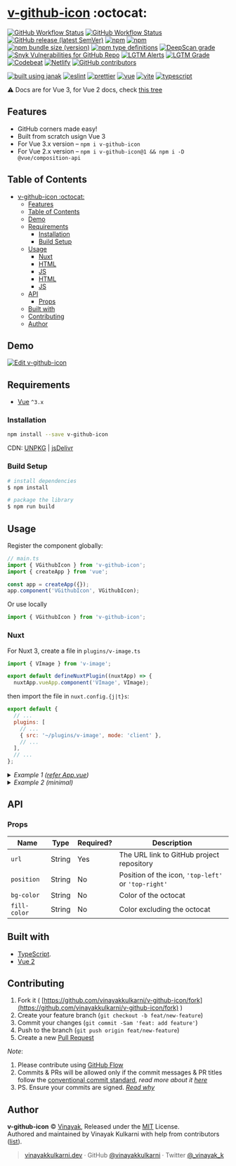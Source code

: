 # [v-github-icon](https://vinayakkulkarni.github.io/v-github-icon/) :octocat:

[![GitHub Workflow Status](https://img.shields.io/github/workflow/status/vinayakkulkarni/v-github-icon/ci?logo=github-actions)](https://github.com/vinayakkulkarni/v-github-icon/actions/workflows/ci.yml)
[![GitHub Workflow Status](https://img.shields.io/github/workflow/status/vinayakkulkarni/v-github-icon/Ship%20js%20trigger?label=⛴%20Ship.js%20trigger)](https://github.com/vinayakkulkarni/v-github-icon/actions/workflows/shipjs-trigger.yml)
[![GitHub release (latest SemVer)](https://img.shields.io/github/v/release/vinayakkulkarni/v-github-icon?sort=semver&logo=github)](https://github.com/vinayakkulkarni/v-github-icon/releases)
[![npm](https://img.shields.io/npm/v/v-github-icon?logo=npm)](https://www.npmjs.com/package/v-github-icon)
[![npm](https://img.shields.io/npm/dm/v-github-icon?logo=npm)](http://npm-stat.com/charts.html?package=v-github-icon)
[![npm bundle size (version)](https://img.shields.io/bundlephobia/min/v-github-icon/latest)](https://bundlephobia.com/package/v-github-icon@latest)
[![npm type definitions](https://img.shields.io/npm/types/v-github-icon?logo=TypeScript)](https://github.com/vinayakkulkarni/v-github-icon/blob/master/package.json)
[![DeepScan grade](https://deepscan.io/api/teams/9055/projects/11604/branches/426884/badge/grade.svg)](https://deepscan.io/dashboard#view=project&tid=9055&pid=11604&bid=426884)
[![Snyk Vulnerabilities for GitHub Repo](https://img.shields.io/snyk/vulnerabilities/github/vinayakkulkarni/v-github-icon)](https://snyk.io/test/github/vinayakkulkarni/v-github-icon)
[![LGTM Alerts](https://img.shields.io/lgtm/alerts/github/vinayakkulkarni/v-github-icon?logo=lgtm)](https://lgtm.com/projects/g/vinayakkulkarni/v-github-icon/alerts/)
[![LGTM Grade](https://img.shields.io/lgtm/grade/javascript/github/vinayakkulkarni/v-github-icon?logo=lgtm)](https://lgtm.com/projects/g/vinayakkulkarni/v-github-icon/context:javascript)
[![Codebeat](https://codebeat.co/badges/055e70c6-1d9c-4d11-9059-2b6960b84731)](https://codebeat.co/projects/github-com-vinayakkulkarni-v-github-icon-master)
[![Netlify](https://img.shields.io/netlify/341e9f45-256e-4ad0-9f7f-b948b60f4e99?logo=netlify)](https://app.netlify.com/sites/v-github-icon/deploys)
[![GitHub contributors](https://img.shields.io/github/contributors/vinayakkulkarni/v-github-icon)](https://github.com/vinayakkulkarni/v-github-icon/graphs/contributors)

[![built using janak](https://img.shields.io/badge/built%20using-janak-brightgreen)](https://github.com/vinayakkulkarni/janak)
[![eslint](https://img.shields.io/npm/dependency-version/v-github-icon/dev/eslint?logo=eslint)](https://eslint.org/)
[![prettier](https://img.shields.io/npm/dependency-version/v-github-icon/dev/prettier?logo=prettier)](https://prettier.io/)
[![vue](https://img.shields.io/npm/dependency-version/v-github-icon/dev/vue?logo=vue.js)](https://vuejs.org/)
[![vite](https://img.shields.io/npm/dependency-version/v-github-icon/dev/vite?logo=vite)](https://vitejs.dev/)
[![typescript](https://img.shields.io/npm/dependency-version/v-github-icon/dev/typescript?logo=TypeScript)](https://www.typescriptlang.org/)

⚠️ Docs are for Vue 3, for Vue 2 docs, check [this tree](https://github.com/vinayakkulkarni/v-github-icon/tree/v2.6.1#readme)

## Features

- GitHub corners made easy!
- Built from scratch usign Vue 3
- For Vue 3.x version – `npm i v-github-icon`
- For Vue 2.x version – `npm i v-github-icon@1 && npm i -D @vue/composition-api`

## Table of Contents

- [v-github-icon :octocat:](#v-github-icon-octocat)
  - [Features](#features)
  - [Table of Contents](#table-of-contents)
  - [Demo](#demo)
  - [Requirements](#requirements)
    - [Installation](#installation)
    - [Build Setup](#build-setup)
  - [Usage](#usage)
    - [Nuxt](#nuxt)
    - [HTML](#html)
    - [JS](#js)
    - [HTML](#html-1)
    - [JS](#js-1)
  - [API](#api)
    - [Props](#props)
  - [Built with](#built-with)
  - [Contributing](#contributing)
  - [Author](#author)

## Demo

[![Edit v-github-icon](https://developer.stackblitz.com/img/open_in_stackblitz.svg)](https://stackblitz.com/edit/v-github-icon?file=src/App.vue)

## Requirements

- [Vue](https://vuejs.org/) `^3.x`

### Installation

```sh
npm install --save v-github-icon
```

CDN: [UNPKG](https://unpkg.com/v-github-icon/dist/) | [jsDelivr](https://cdn.jsdelivr.net/npm/v-github-icon/dist/)

### Build Setup

```bash
# install dependencies
$ npm install

# package the library
$ npm run build
```

## Usage

Register the component globally:

```js
// main.ts
import { VGithubIcon } from 'v-github-icon';
import { createApp } from 'vue';

const app = createApp({});
app.component('VGithubIcon', VGithubIcon);
```

Or use locally

```javascript
import { VGithubIcon } from 'v-github-icon';
```

### Nuxt

For Nuxt 3, create a file in `plugins/v-image.ts`

```js
import { VImage } from 'v-image';

export default defineNuxtPlugin((nuxtApp) => {
  nuxtApp.vueApp.component('VImage', VImage);
```

then import the file in `nuxt.config.{j|t}s`:

```js
export default {
  // ...
  plugins: [
    // ...
    { src: '~/plugins/v-image', mode: 'client' },
    // ...
  ],
  // ...
};
```

<details>
<summary>
<em>Example 1 (<a href="examples/src/App.vue">refer App.vue</a>)</em>
</summary>

### HTML

```html
<v-github-icon
  :position="position"
  :url="url"
  :bg-color="bgColor"
  :fill-color="fillColor"
/>
```

### JS

```javascript
<script lang="ts">
  import { defineComponent, ref } from 'vue';
  import { VGithubIcon } from 'v-github-icon';

  export default defineComponent({
    components: {
      VGithubIcon,
    },
    setup() {
      const state = ref({
        position: 'top-left',
        url: 'https://github.com/vinayakkulkarni/v-github-icon',
        bgColor: '#FFF',
        fillColor: '#111',
      });

      return {
        state,
      };
    },
  });
</script>
```

</details>

<details>
<summary>
<em>Example 2 (minimal)</em>
</summary>

### HTML

```html
<v-github-icon url="https://github.com/vinayakkulkarni/v-github-icon" />
```

### JS

```javascript
<script lang="ts">
  import { defineComponent } from 'vue';
  import { VGithubIcon } from 'v-github-icon';

  export default defineComponent({
    name: 'App',
    components: {
      VGithubIcon,
    },
  });
</script>
```

</details>

## API

### Props

| Name         | Type   | Required? | Description                                         |
| ------------ | ------ | --------- | --------------------------------------------------- |
| `url`        | String | Yes       | The URL link to GitHub project repository           |
| `position`   | String | No        | Position of the icon, `'top-left'` or `'top-right'` |
| `bg-color`   | String | No        | Color of the octocat                                |
| `fill-color` | String | No        | Color excluding the octocat                         |

## Built with

- [TypeScript](https://www.typescriptlang.org/).
- [Vue 2](https://v3.vuejs.org)

## Contributing

1. Fork it ( [https://github.com/vinayakkulkarni/v-github-icon/fork](https://github.com/vinayakkulkarni/v-github-icon/fork) )
2. Create your feature branch (`git checkout -b feat/new-feature`)
3. Commit your changes (`git commit -Sam 'feat: add feature'`)
4. Push to the branch (`git push origin feat/new-feature`)
5. Create a new [Pull Request](https://github.com/vinayakkulkarni/v-github-icon/compare)

_Note_:

1. Please contribute using [GitHub Flow](https://guides.github.com/introduction/flow/)
2. Commits & PRs will be allowed only if the commit messages & PR titles follow the [conventional commit standard](https://www.conventionalcommits.org/), _read more about it [here](https://github.com/conventional-changelog/commitlint/tree/master/%40commitlint/config-conventional#type-enum)_
3. PS. Ensure your commits are signed. _[Read why](https://withblue.ink/2020/05/17/how-and-why-to-sign-git-commits.html)_

## Author

**v-github-icon** &copy; [Vinayak](https://vinayakkulkarni.dev), Released under the [MIT](./LICENSE) License.<br>
Authored and maintained by Vinayak Kulkarni with help from contributors ([list](https://github.com/vinayakkulkarni/v-github-icon/contributors)).

> [vinayakkulkarni.dev](https://vinayakkulkarni.dev) · GitHub [@vinayakkulkarni](https://github.com/vinayakkulkarni) · Twitter [@\_vinayak_k](https://twitter.com/_vinayak_k)
